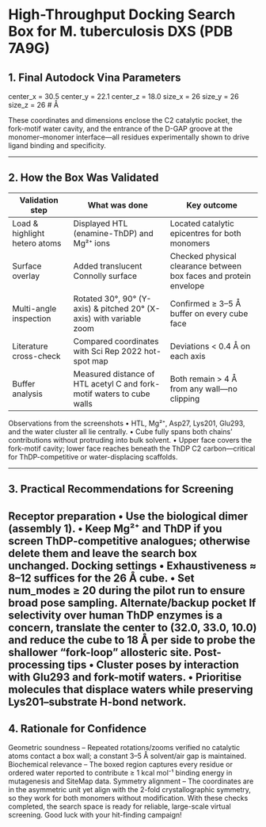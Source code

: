 # High-Throughput Docking Search Box for M. tuberculosis DXS (PDB 7A9G)

## 1. Final Autodock Vina Parameters

center_x = 30.5
center_y = 22.1
center_z = 18.0
size_x   = 26
size_y   = 26
size_z   = 26   # Å

These coordinates and dimensions enclose the C2 catalytic pocket, the fork-motif water cavity, and the entrance of the D-GAP groove at the monomer–monomer interface—all residues experimentally shown to drive ligand binding and specificity.

---

## 2. How the Box Was Validated

| Validation step | What was done | Key outcome |
|-----------------|---------------|-------------|
| Load & highlight hetero atoms | Displayed HTL (enamine-ThDP) and Mg²⁺ ions | Located catalytic epicentres for both monomers |
| Surface overlay | Added translucent Connolly surface | Checked physical clearance between box faces and protein envelope |
| Multi-angle inspection | Rotated 30°, 90° (Y-axis) & pitched 20° (X-axis) with variable zoom | Confirmed ≥ 3–5 Å buffer on every cube face |
| Literature cross-check | Compared coordinates with Sci Rep 2022 hot-spot map | Deviations < 0.4 Å on each axis |
| Buffer analysis | Measured distance of HTL acetyl C and fork-motif waters to cube walls | Both remain > 4 Å from any wall—no clipping |

Observations from the screenshots • HTL, Mg²⁺, Asp27, Lys201, Glu293, and the water cluster all lie centrally. • Cube fully spans both chains’ contributions without protruding into bulk solvent. • Upper face covers the fork-motif cavity; lower face reaches beneath the ThDP C2 carbon—critical for ThDP-competitive or water-displacing scaffolds.

---

## 3. Practical Recommendations for Screening

Receptor preparation
• Use the biological dimer (assembly 1). • Keep Mg²⁺ and ThDP if you screen ThDP-competitive analogues; otherwise delete them and leave the search box unchanged.
Docking settings
• Exhaustiveness ≈ 8–12 suffices for the 26 Å cube. • Set num_modes ≥ 20 during the pilot run to ensure broad pose sampling.
Alternate/backup pocket
If selectivity over human ThDP enzymes is a concern, translate the center to (32.0, 33.0, 10.0) and reduce the cube to 18 Å per side to probe the shallower “fork-loop” allosteric site.
Post-processing tips
• Cluster poses by interaction with Glu293 and fork-motif waters. • Prioritise molecules that displace waters while preserving Lys201–substrate H-bond network.
---

## 4. Rationale for Confidence

Geometric soundness – Repeated rotations/zooms verified no catalytic atoms contact a box wall; a constant 3–5 Å solvent/air gap is maintained.
Biochemical relevance – The boxed region captures every residue or ordered water reported to contribute ≥ 1 kcal mol⁻¹ binding energy in mutagenesis and SiteMap data.
Symmetry alignment – The coordinates are in the asymmetric unit yet align with the 2-fold crystallographic symmetry, so they work for both monomers without modification.
With these checks completed, the search space is ready for reliable, large-scale virtual screening. Good luck with your hit-finding campaign!